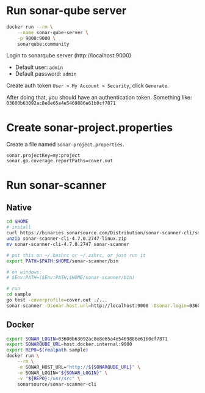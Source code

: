 # Run sonar-qube server

```bash
docker run --rm \
    --name sonar-qube-server \
    -p 9000:9000 \
    sonarqube:community
```

Login to sonarqube server (http://localhost:9000)

* Default user: `admin`
* Default password: `admin`

Create auth token `User > My Account > Security`, click `Generate`.

After doing that, you should have an authentication token. Something like: `03600b63092ac8e8e65a4e5469886e61b0cf7871`

# Create sonar-project.properties

Create a file named `sonar-project.properties`.

```
sonar.projectKey=my:project
sonar.go.coverage.reportPaths=cover.out
```

# Run sonar-scanner

## Native

```bash
cd $HOME
# install
curl https://binaries.sonarsource.com/Distribution/sonar-scanner-cli/sonar-scanner-cli-4.7.0.2747-linux.zip
unzip sonar-scanner-cli-4.7.0.2747-linux.zip
mv sonar-scanner-cli-4.7.0.2747 sonar-scanner

# put this on ~/.bashrc or ~/.zshrc, or just run it
export PATH=$PATH:$HOME/sonar-scanner/bin

# on windows:
# $Env:PATH=($Env:PATH;$HOME/sonar-scanner/bin)
```

```bash
# run
cd sample
go test -coverprofile=cover.out ./...
sonar-scanner -Dsonar.host.url=http://localhost:9000 -Dsonar.login=03600b63092ac8e8e65a4e5469886e61b0cf7871
```

## Docker

```bash
export SONAR_LOGIN=03600b63092ac8e8e65a4e5469886e61b0cf7871
export SONARQUBE_URL=host.docker.internal:9000
export REPO=$(realpath sample)
docker run \
    --rm \
    -e SONAR_HOST_URL="http://${SONARQUBE_URL}" \
    -e SONAR_LOGIN="${SONAR_LOGIN}" \
    -v "${REPO}:/usr/src" \
    sonarsource/sonar-scanner-cli
```